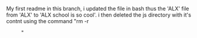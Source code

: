 My first readme
in this branch, i updated the file in bash thus the 'ALX' file from 'ALX' to 'ALX school is so cool'.
i then deleted the js directory with it's contnt using the command "rm -r <dir>"

